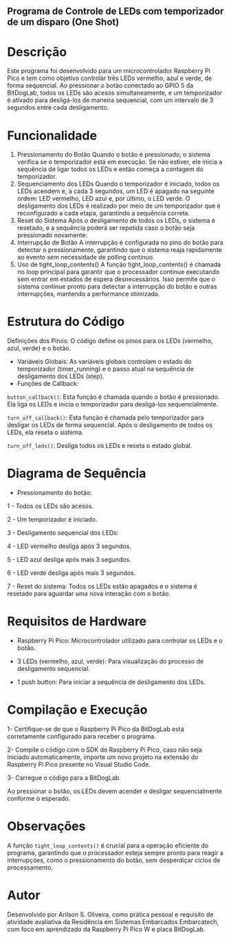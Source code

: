 ## Programa de Controle de LEDs com temporizador de um disparo (One Shot)

# Descrição

Este programa foi desenvolvido para um microcontrolador Raspberry Pi Pico e tem como objetivo controlar três LEDs vermelho, azul e verde, de forma sequencial. Ao pressionar o botão conectado ao GPIO 5 da BitDogLab, todos os LEDs são acesos simultaneamente, e um temporizador é ativado para desligá-los de maneira sequencial, com um intervalo de 3 segundos entre cada desligamento.

# Funcionalidade

1. Pressionamento do Botão
Quando o botão é pressionado, o sistema verifica se o temporizador está em execução. Se não estiver, ele inicia a sequência de ligar todos os LEDs e então começa a contagem do temporizador.
2. Sequenciamento dos LEDs
Quando o temporizador é iniciado, todos os LEDs acendem e, a cada 3 segundos, um LED é apagado na seguinte ordem: LED vermelho, LED azul e, por último, o LED verde.
O desligamento dos LEDs é realizado por meio de um temporizador que é reconfigurado a cada etapa, garantindo a sequência correta.
3. Reset do Sistema
Após o desligamento de todos os LEDs, o sistema é resetado, e a sequência poderá ser repetida caso o botão seja pressionado novamente.
4. Interrupção de Botão
A interrupção é configurada no pino do botão para detectar o pressionamento, garantindo que o sistema reaja rapidamente ao evento sem necessidade de polling contínuo.
5. Uso de tight_loop_contents()
A função tight_loop_contents() é chamada no loop principal para garantir que o processador continue executando sem entrar em estados de espera desnecessários. Isso permite que o sistema continue pronto para detectar a interrupção do botão e outras interrupções, mantendo a performance otimizada.

# Estrutura do Código

Definições dos Pinos: O código define os pinos para os LEDs (vermelho, azul, verde) e o botão.
- Variáveis Globais: As variáveis globais controlam o estado do temporizador (timer_running) e o passo atual na sequência de desligamento dos LEDs (step).
- Funções de Callback:
  
`button_callback()`: Esta função é chamada quando o botão é pressionado. Ela liga os LEDs e inicia o temporizador para desligá-los sequencialmente.

`turn_off_callback()`: Esta função é chamada pelo temporizador para desligar os LEDs de forma sequencial. Após o desligamento de todos os LEDs, ela reseta o sistema.

`turn_off_leds()`: Desliga todos os LEDs e reseta o estado global.

# Diagrama de Sequência

- Pressionamento do botão:
  
1 - Todos os LEDs são acesos.

2 - Um temporizador é iniciado.

3 - Desligamento sequencial dos LEDs:

4 - LED vermelho desliga após 3 segundos.

5 - LED azul desliga após mais 3 segundos.

6 - LED verde desliga após mais 3 segundos.

7 - Reset do sistema: Todos os LEDs estão apagados e o sistema é resetado para aguardar uma nova interação com o botão.
  
# Requisitos de Hardware

* Raspberry Pi Pico: Microcontrolador utilizado para controlar os LEDs e o botão.
  
* 3 LEDs (vermelho, azul, verde): Para visualização do processo de desligamento sequencial.

* 1 push button: Para iniciar a sequência de desligamento dos LEDs.
  
# Compilação e Execução

1- Certifique-se de que o Raspberry Pi Pico da BitDogLab está corretamente configurado para receber o programa.

2- Compile o código com o SDK do Raspberry Pi Pico, caso não seja iniciado automaticamente, importe um novo projeto na extensão do Raspberry Pi Pico presente no Visual Studio Code.

3- Carregue o código para a BitDogLab.

Ao pressionar o botão, os LEDs devem acender e desligar sequencialmente conforme o esperado.

# Observações
A função `tight_loop_contents()` é crucial para a operação eficiente do programa, garantindo que o processador esteja sempre pronto para reagir a interrupções, como o pressionamento do botão, sem desperdiçar ciclos de processamento.

# Autor

Desenvolvido por Arilson S. Oliveira, como prática pessoal e requisito de atividade avaliativa da Residência em Sistemas Embarcados Embarcatech, com foco em aprendizado da Raspberry Pi Pico W e placa BitDogLab.
